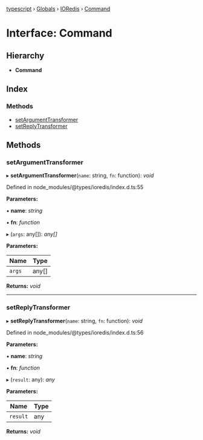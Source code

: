 [typescript](../README.md) › [Globals](../globals.md) › [IORedis](../modules/ioredis.md) › [Command](ioredis.command.md)

# Interface: Command

## Hierarchy

* **Command**

## Index

### Methods

* [setArgumentTransformer](ioredis.command.md#setargumenttransformer)
* [setReplyTransformer](ioredis.command.md#setreplytransformer)

## Methods

###  setArgumentTransformer

▸ **setArgumentTransformer**(`name`: string, `fn`: function): *void*

Defined in node_modules/@types/ioredis/index.d.ts:55

**Parameters:**

▪ **name**: *string*

▪ **fn**: *function*

▸ (`args`: any[]): *any[]*

**Parameters:**

Name | Type |
------ | ------ |
`args` | any[] |

**Returns:** *void*

___

###  setReplyTransformer

▸ **setReplyTransformer**(`name`: string, `fn`: function): *void*

Defined in node_modules/@types/ioredis/index.d.ts:56

**Parameters:**

▪ **name**: *string*

▪ **fn**: *function*

▸ (`result`: any): *any*

**Parameters:**

Name | Type |
------ | ------ |
`result` | any |

**Returns:** *void*
